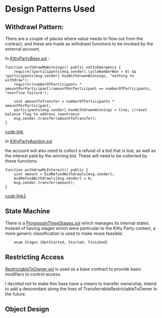 # Design Patterns Used

## Withdrawl Pattern: 

There are a couple of places where value needs to flow out from the contract, and these are made as withdrawl functions to be invoked by the external account.

In [KittyPartyBase.sol](contracts/KittyPartyBase.sol) :
```solidity
function withdrawMyWinnings() public notInEmergency {
	require((participants[msg.sender].cycleNumberWon > 0) && !participants[msg.sender].hasWithdrawnWinnings, "nothing to withdraw");
	require((numberOfParticipants * amountPerParticipant)/amountPerParticipant == numberOfParticipants, "overflow failure");

	uint amountToTransfer = numberOfParticipants * amountPerParticipant;
	participants[msg.sender].hasWithdrawnWinnings = true; //reset balance flag to address reentrance
	msg.sender.transfer(amountToTransfer);
}
```
[code link]

In [KittyPartyAuction.sol](contracts/KittyPartyAuction.sol) 

the account will also need to collect a refund of a bid that is lost, as well as the interest paid by the winning bid. These will need to be collected by these functions:

```solidity
function withdrawMyInterest() public {
	uint amount = bidRefundWithdrawls[msg.sender];
	bidRefundWithdrawls[msg.sender] = 0;
	msg.sender.transfer(amount);
}
```
[code link2]


## State Machine

There is a [ProgressInThreeStages.sol](contracts/helpers/ProgressInThreeStages.sol) which manages its internal states. Instead of having stages which were particular to the Kitty Party context, a more generic classification is used to make reuse feasible:

```solidity
    enum Stages {NotStarted, Started, Finished}
```


## Restricting Access

[RestrictableToOwner.sol](contracts/helpers/RestrictableToOwner.sol) is used as a base contract to provide basic modifiers to control access.

I decided not to make this base have a means to transfer ownership, intend to add a descendant along the lines of TransferrableRestrictableToOwner in the future.



## Object Design




[code link]: https://github.com/adeelhasan/kitty_party/blob/9ec8671be22c3cb9d361644b0c13fb0c9ffe8b7d/contracts/KittyPartyBase.sol#L147-L153
[code link2]: https://github.com/adeelhasan/kitty_party/blob/master/contracts/KittyPartyAuction.sol#L71-75
